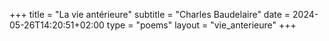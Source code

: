 +++
title = "La vie antérieure"
subtitle = "Charles Baudelaire"
date = 2024-05-26T14:20:51+02:00
type = "poems"
layout = "vie_anterieure"
+++
